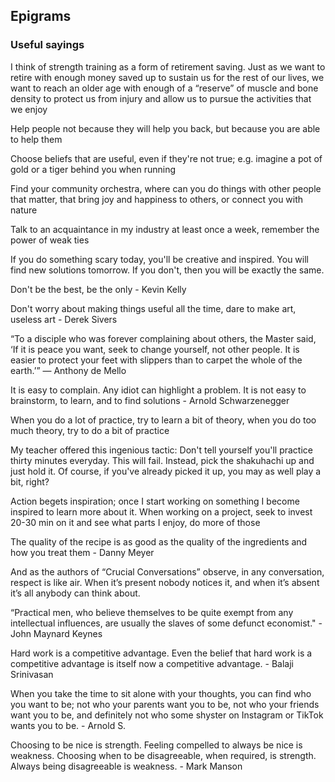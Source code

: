 ## Epigrams

### Useful sayings

I think of strength training as a form of retirement saving. Just as we want to retire with enough money saved up to sustain us for the rest of our lives, we want to reach an older age with enough of a “reserve” of muscle and bone density to protect us from injury and allow us to pursue the activities that we enjoy 

Help people not because they will help you back, but because you are able to help them

Choose beliefs that are useful, even if they're not true; e.g. imagine a pot of gold or a tiger behind you when running

Find your community orchestra, where can you do things with other people that matter, that bring joy and happiness to others, or connect you with nature

Talk to an acquaintance in my industry at least once a week, remember the power of weak ties

If you do something scary today, you'll be creative and inspired. You will find new solutions tomorrow. If you don't, then you will be exactly the same.

Don't be the best, be the only - Kevin Kelly

Don't worry about making things useful all the time, dare to make art, useless art - Derek Sivers

“To a disciple who was forever complaining about others, the Master said, ‘If it is peace you want, seek to change yourself, not other people. It is easier to protect your feet with slippers than to carpet the whole of the earth.’” — Anthony de Mello

It is easy to complain. Any idiot can highlight a problem. It is not easy to brainstorm, to learn, and to find solutions - Arnold Schwarzenegger

When you do a lot of practice, try to learn a bit of theory, when you do too much theory, try to do a bit of practice

My teacher offered this ingenious tactic:
 Don't tell yourself you'll practice thirty minutes everyday. This will fail. Instead, pick the shakuhachi up and just hold it.
Of course, if you've already picked it up, you may as well play a bit, right?

Action begets inspiration; once I start working on something I become inspired to learn more about it. When working on a project, seek to invest 20-30 min on it and see what parts I enjoy, do more of those

The quality of the recipe is as good as the quality of the ingredients and how you treat them - Danny Meyer

And as the authors of “Crucial Conversations” observe, in any conversation, respect is like air. When it’s present nobody notices it, and when it’s absent it’s all anybody can think about.

“Practical men, who believe themselves to be quite exempt from any intellectual influences, are usually the slaves of some defunct economist." - John Maynard Keynes

Hard work is a competitive advantage. Even the belief that hard work is a competitive advantage is itself now a competitive advantage. - Balaji Srinivasan

When you take the time to sit alone with your thoughts, you can find who you want to be; not who your parents want you to be, not who your friends want you to be, and definitely not who some shyster on Instagram or TikTok wants you to be. - Arnold S.

Choosing to be nice is strength. Feeling compelled to always be nice is weakness.
Choosing when to be disagreeable, when required, is strength. Always being disagreeable is weakness. - Mark Manson

